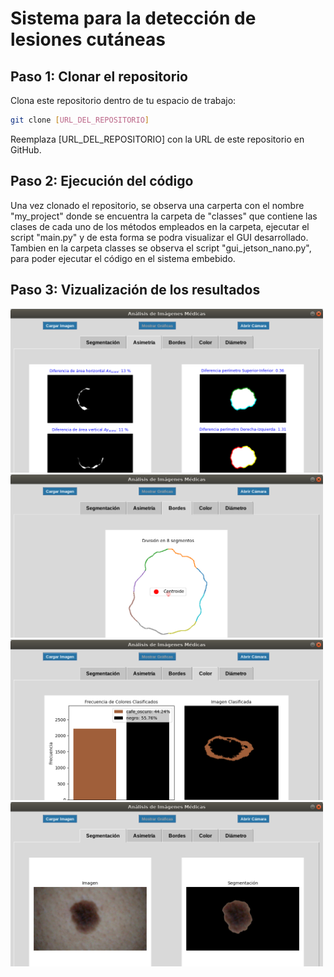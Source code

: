 # Sistema para la detección de lesiones cutáneas
## Paso 1: Clonar el repositorio
Clona este repositorio dentro de tu espacio de trabajo:
```bash
git clone [URL_DEL_REPOSITORIO]
```
Reemplaza [URL_DEL_REPOSITORIO] con la URL de este repositorio en GitHub.

## Paso 2: Ejecución del código
Una vez clonado el repositorio, se observa una carperta con el nombre "my_project" donde se encuentra la carpeta de "classes" que contiene las clases de cada uno de los métodos empleados en la carpeta, ejecutar el script "main.py" y de esta forma se podra visualizar el GUI desarrollado. Tambien en la carpeta classes se observa el script "gui_jetson_nano.py", para poder ejecutar el código en el sistema embebido.

## Paso 3: Vizualización de los resultados
<img src="images/3.png" alt="Color" width="500"/>
<img src="images/2.png" alt="Color" width="500"/>
<img src="images/1.png" alt="Color" width="500"/>
<img src="images/4.png" alt="Color" width="500"/>
